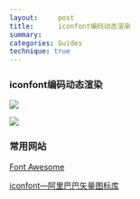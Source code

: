 ```yaml
---
layout:     post
title:      iconfont编码动态渲染
summary: 
categories: Guides
technique: true
---
```


###  iconfont编码动态渲染

![](https://raw.githubusercontent.com/Selenamona/Selenamona.github.io/master/assets/images/icon1.jpg)

![](https://raw.githubusercontent.com/Selenamona/Selenamona.github.io/master/assets/images/icon2.jpg)


### 常用网站

[Font Awesome](http://fontawesome.dashgame.com/)   

[iconfont—阿里巴巴矢量图标库](http://www.iconfont.cn/)

